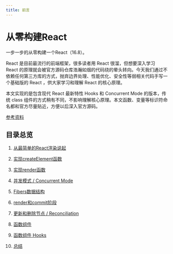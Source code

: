 ```yaml
---
title: 前言
---
```


# 从零构建React
一步一步的从零构建一个React（16.8）。  

React 是目前最流行的前端框架，很多读者用 React 很溜，但想要深入学习 React 的原理就会被官方源码仓库浩瀚如烟的代码绕的晕头转向。今天我们通过不依赖任何第三方库的方式，抛弃边界处理、性能优化、安全性等弱相关代码手写一个基础版的 React ，供大家学习和理解 React 的核心原理。

本文实现的是包含现代 React 最新特性 Hooks 和 Concurrent Mode 的版本，传统 class 组件的方式稍有不同，不影响理解核心原理。本文函数、变量等标识符命名都和官方尽量贴近，方便以后深入官方源码。

[参考资料](https://pomb.us/build-your-own-react/)



## 目录总览

1. [从最简单的React渲染说起](./从最简单的React渲染说起.md)

2. [实现createElement函数](./实现createElement函数.md)

3. [实现render函数](./实现render函数.md)

4. [并发模式 / Concurrent Mode](./并发模式ConcurrentMode.md)

5. [Fibers数据结构](./Fibers数据结构.md)

6. [render和commit阶段](./render和commit阶段.md)

7. [更新和删除节点 / Reconciliation](./更新和删除节点Reconciliation.md)

8. [函数组件](./函数组件.md)

9. [函数组件 Hooks](./函数组件Hooks.md)

10. [总结](./总结.md)